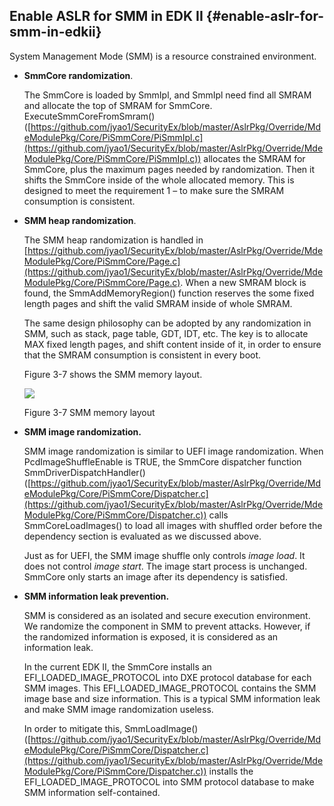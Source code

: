 <!--- @file
 Address Space Layout Randomization file: Enable ASLR for SMM in EDKII

  Copyright (c) 2018, Intel Corporation. All rights reserved.<BR>

  Redistribution and use in source (original document form) and 'compiled'
  forms (converted to PDF, epub, HTML and other formats) with or without
  modification, are permitted provided that the following conditions are met:

  1) Redistributions of source code (original document form) must retain the
     above copyright notice, this list of conditions and the following
     disclaimer as the first lines of this file unmodified.

  2) Redistributions in compiled form (transformed to other DTDs, converted to
     PDF, epub, HTML and other formats) must reproduce the above copyright
     notice, this list of conditions and the following disclaimer in the
     documentation and/or other materials provided with the distribution.

  THIS DOCUMENTATION IS PROVIDED BY TIANOCORE PROJECT "AS IS" AND ANY EXPRESS OR
  IMPLIED WARRANTIES, INCLUDING, BUT NOT LIMITED TO, THE IMPLIED WARRANTIES OF
  MERCHANTABILITY AND FITNESS FOR A PARTICULAR PURPOSE ARE DISCLAIMED. IN NO
  EVENT SHALL TIANOCORE PROJECT  BE LIABLE FOR ANY DIRECT, INDIRECT, INCIDENTAL,
  SPECIAL, EXEMPLARY, OR CONSEQUENTIAL DAMAGES (INCLUDING, BUT NOT LIMITED TO,
  PROCUREMENT OF SUBSTITUTE GOODS OR SERVICES; LOSS OF USE, DATA, OR PROFITS;
  OR BUSINESS INTERRUPTION) HOWEVER CAUSED AND ON ANY THEORY OF LIABILITY,
  WHETHER IN CONTRACT, STRICT LIABILITY, OR TORT (INCLUDING NEGLIGENCE OR
  OTHERWISE) ARISING IN ANY WAY OUT OF THE USE OF THIS DOCUMENTATION, EVEN IF
  ADVISED OF THE POSSIBILITY OF SUCH DAMAGE.

-->
## Enable ASLR for SMM in EDK II {#enable-aslr-for-smm-in-edkii}

System Management Mode (SMM) is a resource constrained environment.

*   **SmmCore randomization**.

    The SmmCore is loaded by SmmIpl, and SmmIpl need find all SMRAM and allocate the top of SMRAM for SmmCore. ExecuteSmmCoreFromSmram() ([https://github.com/jyao1/SecurityEx/blob/master/AslrPkg/Override/MdeModulePkg/Core/PiSmmCore/PiSmmIpl.c](https://github.com/jyao1/SecurityEx/blob/master/AslrPkg/Override/MdeModulePkg/Core/PiSmmCore/PiSmmIpl.c)) allocates the SMRAM for SmmCore, plus the maximum pages needed by randomization. Then it shifts the SmmCore inside of the whole allocated memory. This is designed to meet the requirement 1 – to make sure the SMRAM consumption is consistent.

*   **SMM heap randomization**.

    The SMM heap randomization is handled in [https://github.com/jyao1/SecurityEx/blob/master/AslrPkg/Override/MdeModulePkg/Core/PiSmmCore/Page.c](https://github.com/jyao1/SecurityEx/blob/master/AslrPkg/Override/MdeModulePkg/Core/PiSmmCore/Page.c). When a new SMRAM block is found, the SmmAddMemoryRegion() function reserves the some fixed length pages and shift the valid SMRAM inside of whole SMRAM.

    The same design philosophy can be adopted by any randomization in SMM, such as stack, page table, GDT, IDT, etc. The key is to allocate MAX fixed length pages, and shift content inside of it, in order to ensure that the SMRAM consumption is consistent in every boot.

    Figure 3-7 shows the SMM memory layout.

    ![](Mydir/media/image10.png)

    Figure 3-7 SMM memory layout

*   **SMM image randomization.**

    SMM image randomization is similar to UEFI image randomization. When PcdImageShuffleEnable is TRUE, the SmmCore dispatcher function SmmDriverDispatchHandler() ([https://github.com/jyao1/SecurityEx/blob/master/AslrPkg/Override/MdeModulePkg/Core/PiSmmCore/Dispatcher.c](https://github.com/jyao1/SecurityEx/blob/master/AslrPkg/Override/MdeModulePkg/Core/PiSmmCore/Dispatcher.c)) calls SmmCoreLoadImages() to load all images with shuffled order before the dependency section is evaluated as we discussed above.

    Just as for UEFI, the SMM image shuffle only controls *image load*. It does not control *image start*. The image start process is unchanged. SmmCore only starts an image after its dependency is satisfied.

*   **SMM information leak prevention.**

    SMM is considered as an isolated and secure execution environment. We randomize the component in SMM to prevent attacks. However, if the randomized information is exposed, it is considered as an information leak.

    In the current EDK II, the SmmCore installs an EFI_LOADED_IMAGE_PROTOCOL into DXE protocol database for each SMM images. This EFI_LOADED_IMAGE_PROTOCOL contains the SMM image base and size information. This is a typical SMM information leak and make SMM image randomization useless.

    In order to mitigate this, SmmLoadImage() ([https://github.com/jyao1/SecurityEx/blob/master/AslrPkg/Override/MdeModulePkg/Core/PiSmmCore/Dispatcher.c](https://github.com/jyao1/SecurityEx/blob/master/AslrPkg/Override/MdeModulePkg/Core/PiSmmCore/Dispatcher.c)) installs the EFI_LOADED_IMAGE_PROTOCOL into SMM protocol database to make SMM information self-contained.